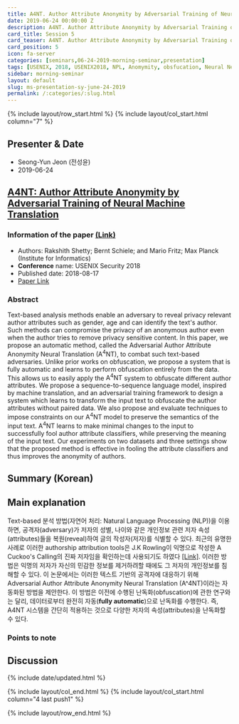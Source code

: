 ```yaml
---
title: A4NT. Author Attribute Anonymity by Adversarial Training of Neural Machine Translation
date: 2019-06-24 00:00:00 Z
description: A4NT. Author Attribute Anonymity by Adversarial Training of Neural Machine Translation
card_title: Session 5
card_teaser: A4NT. Author Attribute Anonymity by Adversarial Training of Neural Machine Translation
card_position: 5
icon: fa-server
categories: [seminars,06-24-2019-morning-seminar,presentation]
tags: [USENIX, 2018, USENIX2018, NPL, Anomymity, obsfucation, Neural Network]
sidebar: morning-seminar
layout: default
slug: ms-presentation-sy-june-24-2019
permalink: /:categories/:slug.html
---
```


{% include layout/row_start.html %}
{% include layout/col_start.html column="7" %}

## Presenter & Date
+ Seong-Yun Jeon (전성윤)
+ 2019-06-24

## [A4NT: Author Attribute Anonymity by Adversarial Training of Neural Machine Translation](https://inhaucs.github.io/seminars/06-24-2019-morning-seminar/presentation/ms-presentation-jh-june-24-2019.html)

### Information of the paper [(Link)](https://www.usenix.org/conference/usenixsecurity18/presentation/shetty)
+ Authors: Rakshith Shetty; Bernt Schiele; and Mario Fritz; Max Planck (Institute for Informatics)
+ **Conference** name: USENIX Security 2018
+ Published date: 2018-08-17
+ [Paper Link](https://www.usenix.org/system/files/conference/usenixsecurity18/sec18-shetty.pdf)


### Abstract
Text-based analysis methods enable an adversary to reveal privacy relevant author attributes such as gender, age and can identify the text's author. 
Such methods can compromise the privacy of an anonymous author even when the author tries to remove privacy sensitive content. 
In this paper, we propose an automatic method, called the Adversarial Author Attribute Anonymity Neural Translation ($\text{A}^{4}\text{NT}$), to combat such text-based adversaries. 
Unlike prior works on obfuscation, we propose a system that is fully automatic and learns to perform obfuscation entirely from the data. 
This allows us to easily apply the $\text{A}^{4}\text{NT}$ system to obfuscate different author attributes. 
We propose a sequence-to-sequence language model, 
inspired by machine translation, and an adversarial training framework to design a system which learns to transform the input text to obfuscate the author attributes without paired data. 
We also propose and evaluate techniques to impose constraints on our $\text{A}^{4}\text{NT}$ model to preserve the semantics of the input text. 
$\text{A}^{4}\text{NT}$ learns to make minimal changes to the input to successfully fool author attribute classifiers, while preserving the meaning of the input text. 
Our experiments on two datasets and three settings show that the proposed method is effective in fooling the attribute classifiers and thus improves the anonymity of authors.

## Summary (Korean)

## Main explanation

Text-based 분석 방법(자연어 처리: Natural Language Processing (NLP))을 이용하면, 공격자(adversary)가 저자의 성별, 나이와 같은 개인정보 관련 저자 속성(attributes)들을 복원(reveal)하여 글의 작성자(저자)를 식별할 수 있다.
최근의 유명한 사례로 이러한 authorship attribution tools은 J.K Rowling이 익명으로 작성한 A Cuckoo's Calling의 진짜 저자임을 확인하는데 사용되기도 하였다 [[Link]](Joula).
이러한 방법은 익명의 저자가 자신의 민감한 정보를 제거하려할 때에도 그 저자의 개인정보를 침해할 수 있다.
이 논문에서는 이러한 텍스트 기반의 공격자에 대응하기 위해 Adversarial Author Attribute Anonymity Neural Translation (A^4NT)이라는 자동화된 방법을 제안한다.
이 방법은 이전에 수행된 난독화(obfuscation)에 관한 연구와는 달리, 데이터로부터 완전히 자동(**fully automatic**)으로 난독화를 수행한다.
즉, A4NT 시스템을 간단히 적용하는 것으로 다양한 저자의 속성(attributes)을 난독화할 수 있다.

### Points to note

## Discussion


[Joula]: https://goo.gl/mkZai1


{% include date/updated.html %}

{% include layout/col_end.html %}
{% include layout/col_start.html column="4 last push1" %}

{% include layout/row_end.html %}

